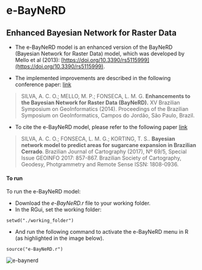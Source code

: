 # e-BayNeRD
## Enhanced Bayesian Network for Raster Data

- The e-BayNeRD model is an enhanced version of the BayNeRD (Bayesian Network for Raster Data) model, which was developed by Mello et al (2013): [https://doi.org/10.3390/rs5115999](https://doi.org/10.3390/rs5115999). 

- The implemented improvements are described in the following conference paper: [link](http://www.geoinfo.info/proceedings_geoinfo2014.split/Paper12-F-p24.pdf)
> SILVA, A. C. O.; MELLO, M. P.; FONSECA, L. M. G. **Enhancements to the Bayesian Network for Raster Data (BayNeRD).** XV Brazilian Symposium on GeoInformatics (2014). Proceedings of the Brazilian Symposium on GeoInformatics, Campos do Jordão, São Paulo, Brazil.

- To cite the e-BayNeRD model, please refer to the following paper [link](https://www.researchgate.net/publication/323783578_BAYESIAN_NETWORK_MODEL_TO_PREDICT_AREAS_FOR_SUGARCANE_EXPANSION_IN_BRAZILIAN_CERRADO)
> SILVA, A. C. O.; FONSECA, L. M. G.; KORTING, T. S.. **Bayesian network model to predict areas for sugarcane expansion in Brazilian Cerrado**. Brazilian Journal of Cartography (2017), Nº 69/5, Special Issue GEOINFO 2017: 857-867. Brazilian Society of Cartography, Geodesy, Photgrammetry and Remote Sense ISSN: 1808-0936.


#### **To run**
To run the e-BayNeRD model:
- Download the *e-BayNeRD.r* file to your working folder.
- In the RGui, set the working folder:
```
setwd("./working_folder")
```
- And run the following command to activate the e-BayNeRD menu in R (as highlighted in the image below). 
```
source("e-BayNeRD.r")
```
![e-baynerd](https://user-images.githubusercontent.com/37545308/38310835-f20eba0c-37f3-11e8-96f0-6f45ead6c38e.PNG)
